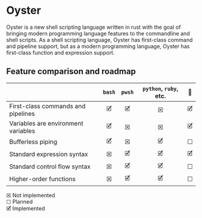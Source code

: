 # Oyster
Oyster is a new shell scripting language written in rust with the goal of bringing modern programming language features to the commandline and shell scripts.  As a shell scripting language, Oyster has first-class command and pipeline support, but as a modern programming language, Oyster has first-class function and expression support.

## Feature comparison and roadmap
|  | `bash` | `pwsh` | `python`, `ruby`, etc. | 🦪 |
| :- | :-: | :-: | :-: | :-: |
| First-class commands and pipelines | 🗹 | 🗹 | ☒ | 🗹 |
| Variables are environment variables | 🗹 | ☒ | ☒ | 🗹 |
| Bufferless piping | 🗹 | ☒ | 🗹 | ☐ |
| Standard expression syntax | ☒ | 🗹 | 🗹 | 🗹 |
| Standard control flow syntax | ☒ | 🗹 | 🗹 | ☐ |
| Higher-order functions | ☒ | 🗹 | 🗹 | ☐ |

☒ Not implemented <br>
☐ Planned <br>
🗹 Implemented
